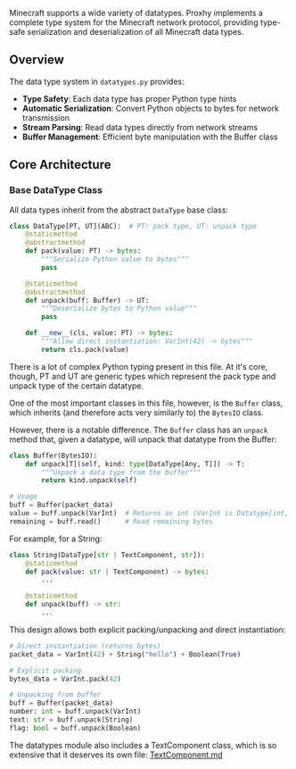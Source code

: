 Minecraft supports a wide variety of datatypes. Proxhy implements a complete type system for the Minecraft network protocol, providing type-safe serialization and deserialization of all Minecraft data types.

## Overview

The data type system in `datatypes.py` provides:
- **Type Safety**: Each data type has proper Python type hints
- **Automatic Serialization**: Convert Python objects to bytes for network transmission
- **Stream Parsing**: Read data types directly from network streams
- **Buffer Management**: Efficient byte manipulation with the Buffer class

## Core Architecture

### Base DataType Class


All data types inherit from the abstract `DataType` base class:

```python
class DataType[PT, UT](ABC):  # PT: pack type, UT: unpack type
    @staticmethod
    @abstractmethod
    def pack(value: PT) -> bytes:
        """Serialize Python value to bytes"""
        pass

    @staticmethod 
    @abstractmethod
    def unpack(buff: Buffer) -> UT:
        """Deserialize bytes to Python value"""
        pass

    def __new__(cls, value: PT) -> bytes:
        """Allow direct instantiation: VarInt(42) -> bytes"""
        return cls.pack(value)
```

There is a lot of complex Python typing present in this file. At it's core, though, PT and UT are generic types which represent the pack type and unpack type of the certain datatype.

One of the most important classes in this file, however, is the `Buffer` class, which inherits (and therefore acts very similarly to) the `BytesIO` class. 

However, there is a notable difference. The `Buffer` class has an `unpack` method that, given a datatype, will unpack that datatype from the Buffer:

```python
class Buffer(BytesIO):
    def unpack[T](self, kind: type[DataType[Any, T]]) -> T:
        """Unpack a data type from the buffer"""
        return kind.unpack(self)

# Usage
buff = Buffer(packet_data)
value = buff.unpack(VarInt)  # Returns an int (VarInt is Datatype[int, int])
remaining = buff.read()      # Read remaining bytes
```

For example, for a String:
```py
class String(DataType[str | TextComponent, str]):
    @staticmethod
    def pack(value: str | TextComponent) -> bytes:
        ...

    @staticmethod
    def unpack(buff) -> str:
        ...
```

This design allows both explicit packing/unpacking and direct instantiation:

```python
# Direct instantiation (returns bytes)
packet_data = VarInt(42) + String("hello") + Boolean(True)

# Explicit packing
bytes_data = VarInt.pack(42)

# Unpacking from buffer
buff = Buffer(packet_data)
number: int = buff.unpack(VarInt)
text: str = buff.unpack(String)
flag: bool = buff.unpack(Boolean)
```

The datatypes module also includes a TextComponent class, which is so extensive that it deserves its own file: [TextComponent.md](TextComponent.md)